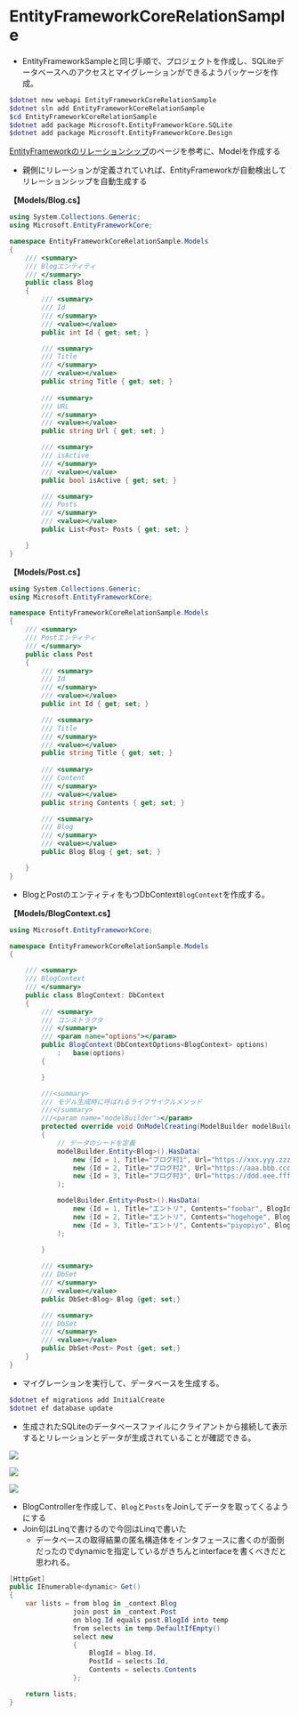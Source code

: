 EntityFrameworkCoreRelationSample
====
- EntityFrameworkSampleと同じ手順で、プロジェクトを作成し、SQLiteデータベースへのアクセスとマイグレーションができるようパッケージを作成。

```sh
$dotnet new webapi EntityFrameworkCoreRelationSample
$dotnet sln add EntityFrameworkCoreRelationSample
$cd EntityFrameworkCoreRelationSample
$dotnet add package Microsoft.EntityFrameworkCore.SQLite    
$dotnet add package Microsoft.EntityFrameworkCore.Design 
```

[EntityFrameworkのリレーションシップ](https://docs.microsoft.com/ja-jp/ef/core/modeling/relationships?tabs=fluent-api%2Cfluent-api-simple-key%2Csimple-key)のページを参考に、Modelを作成する
- 親側にリレーションが定義されていれば、EntityFrameworkが自動検出してリレーションシップを自動生成する

__【Models/Blog.cs】__
```cs
using System.Collections.Generic;
using Microsoft.EntityFrameworkCore;

namespace EntityFrameworkCoreRelationSample.Models
{
    /// <summary>
    /// Blogエンティティ
    /// </summary>
    public class Blog
    {
        /// <summary>
        /// Id
        /// </summary>
        /// <value></value>
        public int Id { get; set; }

        /// <summary>
        /// Title
        /// </summary>
        /// <value></value>
        public string Title { get; set; }
        
        /// <summary>
        /// URL
        /// </summary>
        /// <value></value>
        public string Url { get; set; }

        /// <summary>
        /// isActive
        /// </summary>
        /// <value></value>
        public bool isActive { get; set; }

        /// <summary>
        /// Posts 
        /// </summary>
        /// <value></value>
        public List<Post> Posts { get; set; }

    }
}
```

__【Models/Post.cs】__
```cs
using System.Collections.Generic;
using Microsoft.EntityFrameworkCore;

namespace EntityFrameworkCoreRelationSample.Models
{
    /// <summary>
    /// Postエンティティ
    /// </summary>
    public class Post
    {
        /// <summary>
        /// Id
        /// </summary>
        /// <value></value>
        public int Id { get; set; }

        /// <summary>
        /// Title
        /// </summary>
        /// <value></value>
        public string Title { get; set; }
        
        /// <summary>
        /// Content
        /// </summary>
        /// <value></value>
        public string Contents { get; set; }

        /// <summary>
        /// Blog 
        /// </summary>
        /// <value></value>
        public Blog Blog { get; set; }

    }
}
```

- BlogとPostのエンティティをもつDbContext`BlogContext`を作成する。

__【Models/BlogContext.cs】__
```cs
using Microsoft.EntityFrameworkCore;

namespace EntityFrameworkCoreRelationSample.Models
{   

    /// <summary>
    /// BlogContext
    /// </summary>
    public class BlogContext: DbContext
    {
        /// <summary>
        /// コンストラクタ
        /// </summary>
        /// <param name="options"></param>
        public BlogContext(DbContextOptions<BlogContext> options)
            :   base(options) 
        {

        }

        ///<summary>
        /// モデル生成時に呼ばれるライフサイクルメソッド
        ///</summary>
        ///<param name="modelBuilder"></param>
        protected override void OnModelCreating(ModelBuilder modelBuilder)
        {
            // データのシードを定義
            modelBuilder.Entity<Blog>().HasData(
                new {Id = 1, Title="ブログ村1", Url="https://xxx.yyy.zzz", isActive=true, },
                new {Id = 2, Title="ブログ村2", Url="https://aaa.bbb.ccc", isActive=true, },
                new {Id = 3, Title="ブログ村3", Url="https://ddd.eee.fff", isActive=false, }
            );

            modelBuilder.Entity<Post>().HasData(
                new {Id = 1, Title="エントリ", Contents="foobar", BlogId=1, },
                new {Id = 2, Title="エントリ", Contents="hogehoge", BlogId=1, },
                new {Id = 3, Title="エントリ", Contents="piyopiyo", BlogId=2, }
            );
            
        }

        /// <summary>
        /// DbSet
        /// </summary>
        /// <value></value>
        public DbSet<Blog> Blog {get; set;}

        /// <summary>
        /// DbSet
        /// </summary>
        /// <value></value>
        public DbSet<Post> Post {get; set;}
    }   
}
```

- マイグレーションを実行して、データベースを生成する。

```sh
$dotnet ef migrations add InitialCreate  
$dotnet ef database update 
```

- 生成されたSQLiteのデータベースファイルにクライアントから接続して表示するとリレーションとデータが生成されていることが確認できる。

![](images/01.png)

![](images/02.png)

![](images/03.png)

- BlogControllerを作成して、`Blog`と`Posts`をJoinしてデータを取ってくるようにする
- Join句はLinqで書けるので今回はLinqで書いた
  - データベースの取得結果の匿名構造体をインタフェースに書くのが面倒だったのでdynamicを指定しているがきちんとinterfaceを書くべきだと思われる。

```cs
[HttpGet]
public IEnumerable<dynamic> Get()
{
    var lists = from blog in _context.Blog
                join post in _context.Post
                on blog.Id equals post.BlogId into temp
                from selects in temp.DefaultIfEmpty()
                select new
                {
                    BlogId = blog.Id,
                    PostId = selects.Id,
                    Contents = selects.Contents
                };

    return lists;
}
```

